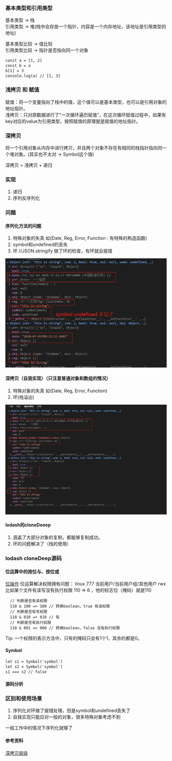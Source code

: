 ### 基本类型和引用类型

基本类型 -> 栈<br>
引用类型 -> 堆(栈中会存放一个指针，内容是一个内存地址，该地址是引用类型的地址)

基本类型比较 -> 值比较<br>
引用类型比较 -> 指针是否指向同一个对象

```
const a = [1, 2]
const b = a
b[1] = 3
console.log(a) // [1, 3]
```

### 浅拷贝 和 赋值

赋值：将一个变量指向了栈中的值，这个值可以是基本类型，也可以是引用对象的地址指针。
<br>
浅拷贝：只对原数据进行了“一次循环遍历赋值”，在这次循环赋值过程中，如果有key对应的value为引用类型，按照赋值的原理就是赋值的地址指针。

### 深拷贝

将一个引用对象从内存中进行拷贝，并且两个对象不存在有相同的栈指针指向同一个堆对象。(其实也不太对 -> Symbol这个值)

深拷贝 = 浅拷贝 + 递归

### 实现

1. 递归
2. 序列反序列化

### 问题

#### 序列化方法的问题

1. 特殊对象的失真 如(Date, Reg, Error, Function : 有特殊的构造函数)
2. symbol和undefined的丢失
3. 环 //JSON.stringify 做了环的检查，有环就会报错

![失真](./序列化特殊对象的拷贝错误.png)

#### 深拷贝（自我实现）（只注意普通对象和数组的情况）
1. 特殊对象的失真 如(Date, Reg, Error, Function)
2. 环(栈溢出)

![失真](./自我实现特殊对象的拷贝错误.png)

#### lodash的cloneDeeep
1. 涵盖了大部分对象的复制，都能够复制成功。
2. 环的问题解决了（栈的使用）

### lodash cloneDeep源码

#### 位运算中的按位与、按位或

[位操作](https://developer.mozilla.org/zh-CN/docs/Web/JavaScript/Reference/Operators/Bitwise_Operators)
位运算解决权限拥有问题： linux 777 当前用户/当前用户组/其他用户 rwx
比如某个文件有读写没有执行权限 110 => 6 ，他的标志位（掩码）就是110

```
  // 判断是否有读权限
  110 & 100 => 100 // 转换boolean，true 有读权限
  // 判断是否有写权限
  110 & 010 => 010 // 有
  // 判断是否有执行权限
  110 & 001 => 000 // 转换boolean，false 没有执行权限
```
Tip: 一个权限的表示方法中，只有的掩码只会有1个1，其余的都是0。

#### Symbol

```
let s1 = Symbol('symbol')
let s2 = Symbol('symbol')
s1 === s2 // false 
```
#### 源码分析

### 区别和使用场景

1. 序列化对环做了报错处理，但是symbol和undefined丢失了
2. 自我实现只能应对一般的对象，很多特殊对象考虑不到

一般工作中的情况下序列化就够了


#### 参考资料

[深拷贝层级](https://yanhaijing.com/javascript/2018/10/10/clone-deep/)